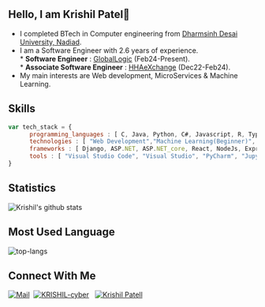 ## Hello, I am Krishil Patel👋

* I completed BTech in Computer engineering from [Dharmsinh Desai University, Nadiad](https://ddu.ac.in/).
* I am a Software Engineer with 2.6 years of experience.<br>
      * **Software Engineer** : [GlobalLogic](https://www.globallogic.com/) (Feb24-Present).<br>
      * **Associate Software Engineer** : [HHAeXchange](https://www.hhaexchange.com/) (Dec22-Feb24). 
* My main interests are Web development, MicroServices & Machine Learning.


## Skills

```javascript
var tech_stack = {
      programming_languages : [ C, Java, Python, C#, Javascript, R, Typescript],
      technologies : [ "Web Development","Machine Learning(Beginner)", ],
      frameworks : [ Django, ASP.NET, ASP.NET_core, React, NodeJs, ExpressJs, ReactNative ],
      tools : [ "Visual Studio Code", "Visual Studio", "PyCharm", "JupyterNotebook" ],
}
```

## Statistics

![Krishil's github stats](https://github-readme-stats.vercel.app/api?username=KRISHIL-cyber&show_icons=true&theme=tokyonight)

## Most Used Language #

![top-langs](https://github-readme-stats.vercel.app/api/top-langs?username=KRISHIL-cyber&show_icons=true&title_color=fff&icon_color=79ff97&text_color=9f9f9f&bg_color=151515)

## Connect With Me
[![Mail](https://img.shields.io/badge/Gmail-D14836?style=for-the-badge&logo=gmail&logoColor=white)](mailto:krishil005@gmail.com)&nbsp;
[![KRISHIL-cyber](https://img.shields.io/badge/GitHub-100000?style=for-the-badge&logo=github&logoColor=white)](https://github.com/KRISHIL-cyber) &nbsp;
[![Krishil Patell](https://img.shields.io/badge/LinkedIn-0077B5?style=for-the-badge&logo=linkedin&logoColor=white)](https://www.linkedin.com/in/krishil-patel/)&nbsp;
